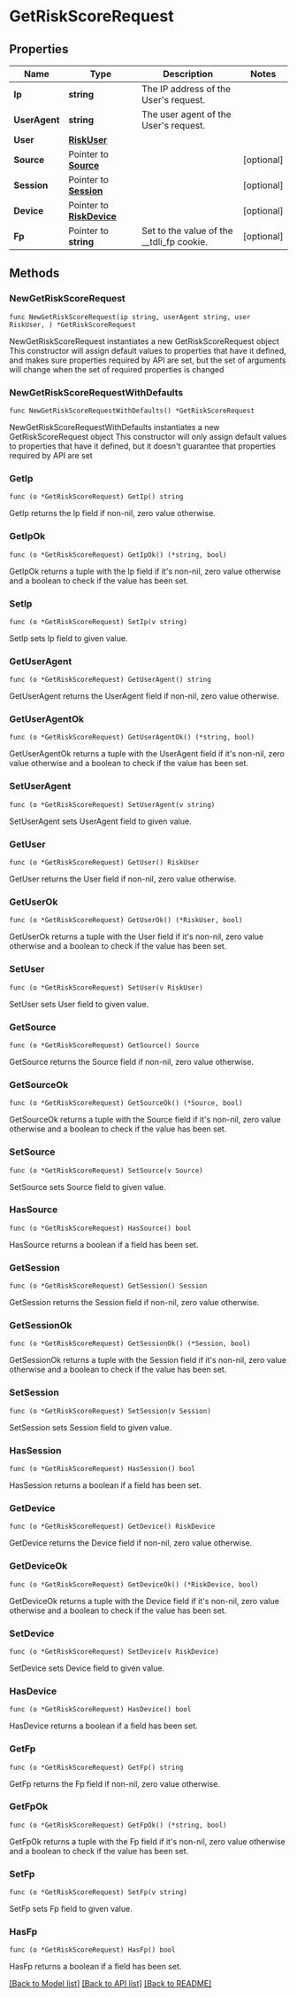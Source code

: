 # GetRiskScoreRequest

## Properties

Name | Type | Description | Notes
------------ | ------------- | ------------- | -------------
**Ip** | **string** | The IP address of the User&#39;s request. | 
**UserAgent** | **string** | The user agent of the User&#39;s request. | 
**User** | [**RiskUser**](RiskUser.md) |  | 
**Source** | Pointer to [**Source**](Source.md) |  | [optional] 
**Session** | Pointer to [**Session**](Session.md) |  | [optional] 
**Device** | Pointer to [**RiskDevice**](RiskDevice.md) |  | [optional] 
**Fp** | Pointer to **string** | Set to the value of the __tdli_fp cookie. | [optional] 

## Methods

### NewGetRiskScoreRequest

`func NewGetRiskScoreRequest(ip string, userAgent string, user RiskUser, ) *GetRiskScoreRequest`

NewGetRiskScoreRequest instantiates a new GetRiskScoreRequest object
This constructor will assign default values to properties that have it defined,
and makes sure properties required by API are set, but the set of arguments
will change when the set of required properties is changed

### NewGetRiskScoreRequestWithDefaults

`func NewGetRiskScoreRequestWithDefaults() *GetRiskScoreRequest`

NewGetRiskScoreRequestWithDefaults instantiates a new GetRiskScoreRequest object
This constructor will only assign default values to properties that have it defined,
but it doesn't guarantee that properties required by API are set

### GetIp

`func (o *GetRiskScoreRequest) GetIp() string`

GetIp returns the Ip field if non-nil, zero value otherwise.

### GetIpOk

`func (o *GetRiskScoreRequest) GetIpOk() (*string, bool)`

GetIpOk returns a tuple with the Ip field if it's non-nil, zero value otherwise
and a boolean to check if the value has been set.

### SetIp

`func (o *GetRiskScoreRequest) SetIp(v string)`

SetIp sets Ip field to given value.


### GetUserAgent

`func (o *GetRiskScoreRequest) GetUserAgent() string`

GetUserAgent returns the UserAgent field if non-nil, zero value otherwise.

### GetUserAgentOk

`func (o *GetRiskScoreRequest) GetUserAgentOk() (*string, bool)`

GetUserAgentOk returns a tuple with the UserAgent field if it's non-nil, zero value otherwise
and a boolean to check if the value has been set.

### SetUserAgent

`func (o *GetRiskScoreRequest) SetUserAgent(v string)`

SetUserAgent sets UserAgent field to given value.


### GetUser

`func (o *GetRiskScoreRequest) GetUser() RiskUser`

GetUser returns the User field if non-nil, zero value otherwise.

### GetUserOk

`func (o *GetRiskScoreRequest) GetUserOk() (*RiskUser, bool)`

GetUserOk returns a tuple with the User field if it's non-nil, zero value otherwise
and a boolean to check if the value has been set.

### SetUser

`func (o *GetRiskScoreRequest) SetUser(v RiskUser)`

SetUser sets User field to given value.


### GetSource

`func (o *GetRiskScoreRequest) GetSource() Source`

GetSource returns the Source field if non-nil, zero value otherwise.

### GetSourceOk

`func (o *GetRiskScoreRequest) GetSourceOk() (*Source, bool)`

GetSourceOk returns a tuple with the Source field if it's non-nil, zero value otherwise
and a boolean to check if the value has been set.

### SetSource

`func (o *GetRiskScoreRequest) SetSource(v Source)`

SetSource sets Source field to given value.

### HasSource

`func (o *GetRiskScoreRequest) HasSource() bool`

HasSource returns a boolean if a field has been set.

### GetSession

`func (o *GetRiskScoreRequest) GetSession() Session`

GetSession returns the Session field if non-nil, zero value otherwise.

### GetSessionOk

`func (o *GetRiskScoreRequest) GetSessionOk() (*Session, bool)`

GetSessionOk returns a tuple with the Session field if it's non-nil, zero value otherwise
and a boolean to check if the value has been set.

### SetSession

`func (o *GetRiskScoreRequest) SetSession(v Session)`

SetSession sets Session field to given value.

### HasSession

`func (o *GetRiskScoreRequest) HasSession() bool`

HasSession returns a boolean if a field has been set.

### GetDevice

`func (o *GetRiskScoreRequest) GetDevice() RiskDevice`

GetDevice returns the Device field if non-nil, zero value otherwise.

### GetDeviceOk

`func (o *GetRiskScoreRequest) GetDeviceOk() (*RiskDevice, bool)`

GetDeviceOk returns a tuple with the Device field if it's non-nil, zero value otherwise
and a boolean to check if the value has been set.

### SetDevice

`func (o *GetRiskScoreRequest) SetDevice(v RiskDevice)`

SetDevice sets Device field to given value.

### HasDevice

`func (o *GetRiskScoreRequest) HasDevice() bool`

HasDevice returns a boolean if a field has been set.

### GetFp

`func (o *GetRiskScoreRequest) GetFp() string`

GetFp returns the Fp field if non-nil, zero value otherwise.

### GetFpOk

`func (o *GetRiskScoreRequest) GetFpOk() (*string, bool)`

GetFpOk returns a tuple with the Fp field if it's non-nil, zero value otherwise
and a boolean to check if the value has been set.

### SetFp

`func (o *GetRiskScoreRequest) SetFp(v string)`

SetFp sets Fp field to given value.

### HasFp

`func (o *GetRiskScoreRequest) HasFp() bool`

HasFp returns a boolean if a field has been set.


[[Back to Model list]](../README.md#documentation-for-models) [[Back to API list]](../README.md#documentation-for-api-endpoints) [[Back to README]](../README.md)


